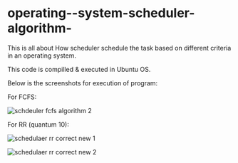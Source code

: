 # operating--system-scheduler-algorithm-
This is all about How scheduler schedule the task based on different criteria in an operating system.

This code is compilled & executed in Ubuntu OS.

Below is the screenshots for execution of program:

For FCFS:

![schdeuler fcfs algorithm 2](https://user-images.githubusercontent.com/26687042/47962789-de333d80-e047-11e8-9d02-b37a74c69c0f.png)

For RR (quantum 10):

![schedulaer rr correct new 1](https://user-images.githubusercontent.com/26687042/47962790-e1c6c480-e047-11e8-9c95-e1feed433dff.png)

![schedulaer rr correct new 2](https://user-images.githubusercontent.com/26687042/47962791-e8553c00-e047-11e8-8892-853fee35f5ba.png)
